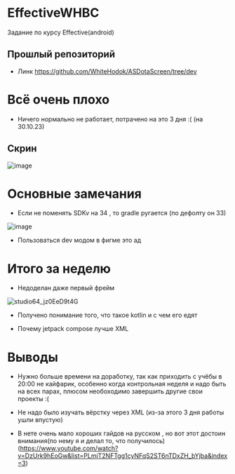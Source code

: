 # EffectiveWHBC
Задание по курсу Effective(android)

## Прошлый репозиторий 

- Линк https://github.com/WhiteHodok/ASDotaScreen/tree/dev

# Всё очень плохо 

- Ничего нормально не работает, потрачено на это 3 дня :( (на 30.10.23)

## Скрин 

![image](https://github.com/WhiteHodok/ASDotaScreen/assets/39564937/325801c3-e785-4ab9-a97e-2b9be82b4260)


# Основные замечания 

- Если не поменять SDKv на 34 , то gradle ругается (по дефолту он 33)

![image](https://github.com/WhiteHodok/EffectiveWHBC/assets/39564937/90423cb4-3810-4455-8f0a-1ace4af84684)

- Пользоваться dev модом в фигме это ад 

# Итого за неделю 

- Недоделан даже первый фрейм
  
![studio64_jz0EeD9t4G](https://github.com/WhiteHodok/EffectiveWHBC/assets/39564937/d61e21d6-4b5a-4854-a8d7-3d6c7e6cf646)


- Получено понимание того, что такое kotlin и с чем его едят

- Почему jetpack compose лучше XML


# Выводы 

- Нужно больше времени на доработку, так как приходить с учёбы в 20:00 не кайфарик, особенно когда контрольная неделя и надо быть на всех парах, плюсом необоходимо завершить другие свои проекты :( 

- Не надо было изучать вёрстку через XML (из-за этого 3 дня работы ушли впустую)

- В нете очень мало хороших гайдов на русском , но вот этот достоин внимания(по нему я и делал то, что получилось)  (https://www.youtube.com/watch?v=DzUrk9hEoGw&list=PLmjT2NFTgg1cyNFqS2ST6nTDxZH_bYjba&index=3)
